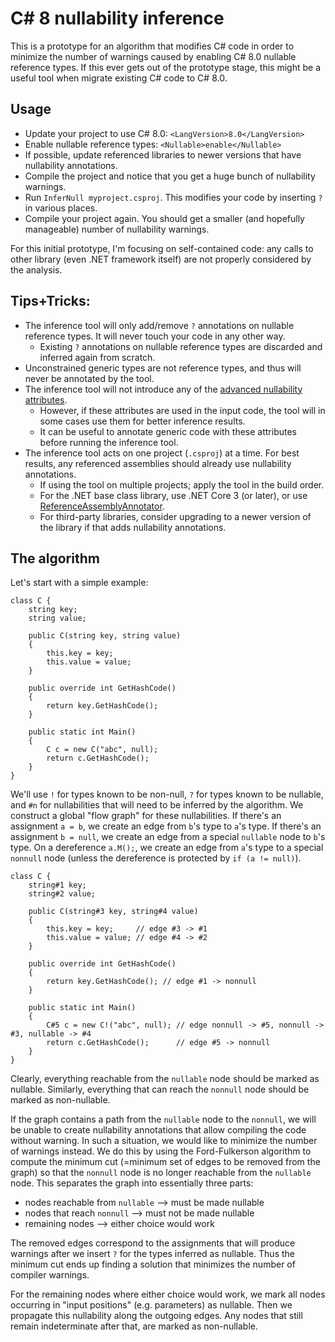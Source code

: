 # C# 8 nullability inference

This is a prototype for an algorithm that modifies C# code in order to minimize the number of warnings caused by enabling C# 8.0 nullable reference types.
If this ever gets out of the prototype stage, this might be a useful tool when migrate existing C# code to C# 8.0.

## Usage
  * Update your project to use C# 8.0: `<LangVersion>8.0</LangVersion>`
  * Enable nullable reference types: `<Nullable>enable</Nullable>`
  * If possible, update referenced libraries to newer versions that have nullability annotations.
  * Compile the project and notice that you get a huge bunch of nullability warnings.
  * Run `InferNull myproject.csproj`. This modifies your code by inserting `?` in various places.
  * Compile your project again. You should get a smaller (and hopefully manageable) number of nullability warnings.

For this initial prototype, I'm focusing on self-contained code: any calls to other library (even .NET framework itself) are not properly considered by the analysis.

## Tips+Tricks:

 * The inference tool will only add/remove `?` annotations on nullable reference types. It will never touch your code in any other way.
   * Existing `?` annotations on nullable reference types are discarded and inferred again from scratch.
 * Unconstrained generic types are not reference types, and thus will never be annotated by the tool.
 * The inference tool will not introduce any of the [advanced nullability attributes](https://docs.microsoft.com/en-us/dotnet/api/system.diagnostics.codeanalysis).
   * However, if these attributes are used in the input code, the tool will in some cases use them for better inference results.
   * It can be useful to annotate generic code with these attributes before running the inference tool.
 * The inference tool acts on one project (`.csproj`) at a time. For best results, any referenced assemblies should already use nullability annotations.
   * If using the tool on multiple projects; apply the tool in the build order.
   * For the .NET base class library, use .NET Core 3 (or later), or use [ReferenceAssemblyAnnotator](https://github.com/tunnelvisionlabs/ReferenceAssemblyAnnotator).
   * For third-party libraries, consider upgrading to a newer version of the library if that adds nullability annotations.

## The algorithm

Let's start with a simple example:

```
class C {
	string key;
	string value;
	
	public C(string key, string value)
	{
		this.key = key;
		this.value = value;
	}
	
	public override int GetHashCode()
	{
		return key.GetHashCode();
	}
	
	public static int Main()
	{
		C c = new C("abc", null);
		return c.GetHashCode();
	}
}
```

We'll use `!` for types known to be non-null, `?` for types known to be nullable, and `#n` for nullabilities that will need to be inferred by the algorithm.
We construct a global "flow graph" for these nullabilities.
If there's an assignment `a = b`, we create an edge from `b`'s type to `a`'s type.
If there's an assignment `b = null`, we create an edge from a special `nullable` node to `b`'s type.
On a dereference `a.M();`, we create an edge from `a`'s type to a special `nonnull` node (unless the dereference is protected by `if (a != null)`).

```
class C {
	string#1 key;
	string#2 value;
	
	public C(string#3 key, string#4 value)
	{
		this.key = key;     // edge #3 -> #1
		this.value = value; // edge #4 -> #2
	}
	
	public override int GetHashCode()
	{
		return key.GetHashCode(); // edge #1 -> nonnull
	}
	
	public static int Main()
	{
		C#5 c = new C!("abc", null); // edge nonnull -> #5, nonnull -> #3, nullable -> #4
		return c.GetHashCode();      // edge #5 -> nonnull
	}
}
```

Clearly, everything reachable from the `nullable` node should be marked as nullable.
Similarly, everything that can reach the `nonnull` node should be marked as non-nullable.

If the graph contains a path from the `nullable` node to the `nonnull`, we will be unable to create nullability annotations that allow compiling the code without warning.
In such a situation, we would like to minimize the number of warnings instead.
We do this by using the Ford-Fulkerson algorithm to compute the minimum cut (=minimum set of edges to be removed from the graph) so
that the `nonnull` node is no longer reachable from the `nullable` node.
This separates the graph into essentially three parts:
  * nodes reachable from `nullable` --> must be made nullable
  * nodes that reach `nonnull` --> must not be made nullable
  * remaining nodes --> either choice would work

The removed edges correspond to the assignments that will produce warnings after we insert `?` for the types inferred as nullable.
Thus the minimum cut ends up finding a solution that minimizes the number of compiler warnings.

For the remaining nodes where either choice would work, we mark all nodes occurring in "input positions" (e.g. parameters) as nullable.
Then we propagate this nullability along the outgoing edges.
Any nodes that still remain indeterminate after that, are marked as non-nullable.

